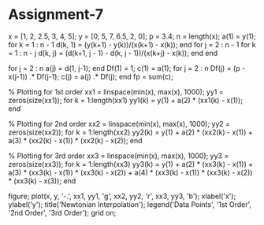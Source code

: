 # Assignment-7

x = [1, 2, 2.5, 3, 4, 5];
y = [0, 5, 7, 6.5, 2, 0];
p = 3.4;
n = length(x);
a(1) = y(1);
for k = 1 : n - 1
   d(k, 1) = (y(k+1) - y(k))/(x(k+1) - x(k));
end
for j = 2 : n - 1
   for k = 1 : n - j
      d(k, j) = (d(k+1, j - 1) - d(k, j - 1))/(x(k+j) - x(k));
   end
end

for j = 2 : n
   a(j) = d(1, j-1);
end
Df(1) = 1;
c(1) = a(1);
for j = 2 : n
   Df(j) = (p - x(j-1)) .* Df(j-1);
   c(j) = a(j) .* Df(j);
end
fp = sum(c);

% Plotting for 1st order
xx1 = linspace(min(x), max(x), 1000);
yy1 = zeros(size(xx1));
for k = 1:length(xx1)
    yy1(k) = y(1) + a(2) * (xx1(k) - x(1));
end

% Plotting for 2nd order
xx2 = linspace(min(x), max(x), 1000);
yy2 = zeros(size(xx2));
for k = 1:length(xx2)
    yy2(k) = y(1) + a(2) * (xx2(k) - x(1)) + a(3) * (xx2(k) - x(1)) * (xx2(k) - x(2));
end

% Plotting for 3rd order
xx3 = linspace(min(x), max(x), 1000);
yy3 = zeros(size(xx3));
for k = 1:length(xx3)
    yy3(k) = y(1) + a(2) * (xx3(k) - x(1)) + a(3) * (xx3(k) - x(1)) * (xx3(k) - x(2)) + a(4) * (xx3(k) - x(1)) * (xx3(k) - x(2)) * (xx3(k) - x(3));
end

figure;
plot(x, y, '-.', xx1, yy1, 'g', xx2, yy2, 'r', xx3, yy3, 'b');
xlabel('x');
ylabel('y');
title('Newtonian Interpolation');
legend('Data Points', '1st Order', '2nd Order', '3rd Order');
grid on;
